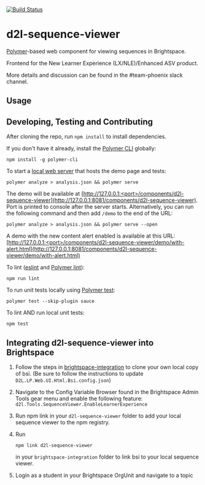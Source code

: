 [![Build Status](https://travis-ci.com/Brightspace/d2l-sequence-viewer.svg?token=s5DqGXfBESukCURszFfU&branch=master)](https://travis-ci.com/Brightspace/d2l-sequence-viewer)

# d2l-sequence-viewer

[Polymer](https://www.polymer-project.org)-based web component for viewing sequences in Brightspace.

Frontend for the New Learner Experience (LX/NLE)/Enhanced ASV product.

More details and discussion can be found in the #team-phoenix slack channel.

## Usage

## Developing, Testing and Contributing

After cloning the repo, run `npm install` to install dependencies.

If you don't have it already, install the [Polymer CLI](https://www.polymer-project.org/2.0/docs/tools/polymer-cli) globally:

```shell
npm install -g polymer-cli
```

To start a [local web server](https://www.polymer-project.org/2.0/docs/tools/polymer-cli-commands#serve) that hosts the demo page and tests:

```shell
polymer analyze > analysis.json && polymer serve
```

The demo will be available at [http://127.0.0.1:<port>/components/d2l-sequence-viewer](http://127.0.0.1:8081/components/d2l-sequence-viewer). Port is printed to console after the server starts. Alternatively, you can run the following command and then add `/demo` to the end of the URL:

```shell
polymer analyze > analysis.json && polymer serve --open
```

A demo with the new content alert enabled is available at this URL: [http://127.0.0.1:<port>/components/d2l-sequence-viewer/demo/with-alert.html](http://127.0.0.1:8081/components/d2l-sequence-viewer/demo/with-alert.html)

To lint ([eslint](http://eslint.org/) and [Polymer lint](https://www.polymer-project.org/2.0/docs/tools/polymer-cli-commands#lint)):

```shell
npm run lint
```

To run unit tests locally using [Polymer test](https://www.polymer-project.org/2.0/docs/tools/polymer-cli-commands#tests):

```shell
polymer test --skip-plugin sauce
```

To lint AND run local unit tests:

```shell
npm test
```

## Integrating d2l-sequence-viewer into Brightspace

1.  Follow the steps in [brightspace-integration](https://github.com/Brightspace/brightspace-integration) to clone your own local copy of bsi. (Be sure to follow the instructions to update `D2L.LP.Web.UI.Html.Bsi.config.json`)

2.  Navigate to the Config Variable Browser found in the Brightspace Admin Tools gear menu and enable the following feature:
`d2l.Tools.SequenceViewer.EnableLearnerExperience`

3.  Run npm link in your `d2l-sequence-viewer` folder to add your local sequence viewer to the npm registry.

4.  Run
	```shell
	npm link d2l-sequence-viewer
	```
	in your `brightspace-integration` folder to link bsi to your local sequence viewer.

5.  Login as a student in your Brightspace OrgUnit and navigate to a topic
